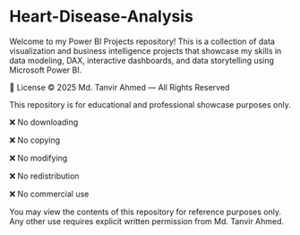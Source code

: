 # Heart-Disease-Analysis
Welcome to my Power BI Projects repository! This is a collection of data visualization and business intelligence projects that showcase my skills in data modeling, DAX, interactive dashboards, and data storytelling using Microsoft Power BI.




📄 License
© 2025 Md. Tanvir Ahmed — All Rights Reserved

This repository is for educational and professional showcase purposes only.

❌ No downloading

❌ No copying

❌ No modifying

❌ No redistribution

❌ No commercial use

You may view the contents of this repository for reference purposes only.
Any other use requires explicit written permission from Md. Tanvir Ahmed.
